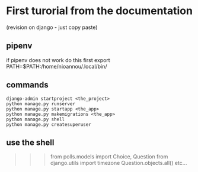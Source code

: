 # First turorial from the documentation

(revision on django - just copy paste)

## pipenv

if pipenv does not work do this first
export PATH=$PATH:/home/nioannou/.local/bin/


## commands

```
django-admin startproject <the_project>
python manage.py runserver
python manage.py startapp <the_app>
python manage.py makemigrations <the_app>
python manage.py shell
python manage.py createsuperuser
```

## use the shell

>>> from polls.models import Choice, Question
>>> from django.utils import timezone
>>> Question.objects.all()
etc...